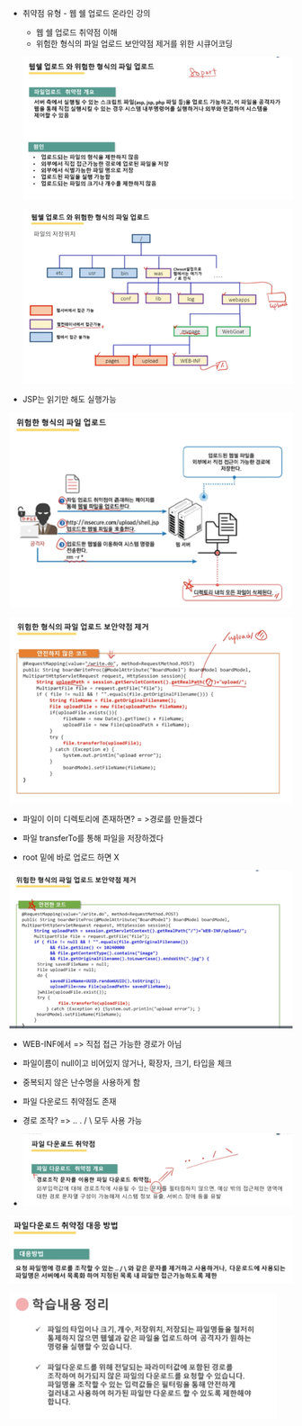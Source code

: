 - 취약점 유형 - 웹 쉘 업로드 온라인 강의

  -  웹 쉘 업로드 취약점 이해 
  - 위험한 형식의 파일 업로드 보안약점 제거를 위한 시큐어코딩 

  ![](./7차시/1.png)

  ![](./7차시/2.png)

- JSP는 읽기만 해도 실행가능 

![](./7차시/3.png)

![](./7차시/4.png)

- 파일이 이미 디렉토리에 존재하면? = >경로를 만들겠다
- 파일 transferTo를 통해 파일을 저장하겠다

- root 밑에 바로 업로드 하면 X

![](./7차시/5.png)

- WEB-INF에서 => 직접 접근 가능한 경로가 아님
- 파일이름이 null이고 비어있지 않거나, 확장자, 크기, 타입을 체크
- 중복되지 않은 난수명을 사용하게 함 

- 파일 다운로드 취약점도 존재

- 경로 조작? => ..  . / \ 모두 사용 가능 
- ![](./7차시/6.png)

![](./7차시/7.png)

![](./7차시/8.png)